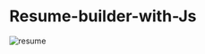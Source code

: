 # Resume-builder-with-Js
![resume](https://github.com/abiribahullas7766/Resume-builder-with-Js/assets/54986400/793da068-4312-412b-8c84-5027ac41739b)
